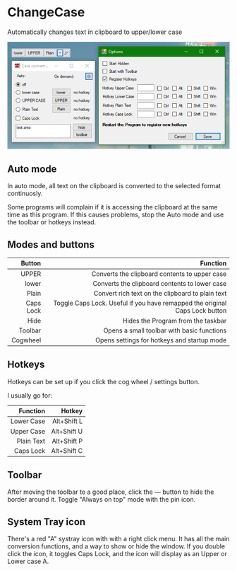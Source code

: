 # ChangeCase
Automatically changes text in clipboard to upper/lower case

![This is an image](https://github.com/snjo/ChangeCase/raw/master/screenshot.png)

## Auto mode
In auto mode, all text on the clipboard is converted to the selected format continuosly.

Some programs will complain if it is accessing the clipboard at the same time as this program. If this causes problems, stop the Auto mode and use the toolbar or hotkeys instead.

## Modes and buttons
|Button     |Function                                                                     |
|----------:|----------------------------------------------------------------------------:|
|UPPER      |Converts the clipboard contents to upper case                                |
|lower      |Converts the clipboard contents to lower case                                |
|Plain      |Convert rich text on the clipboard to plain text                             |
|Caps Lock  |Toggle Caps Lock. Useful if you have remapped the original Caps Lock button  |
|Hide       |Hides the Program from the taskbar                                           |
|Toolbar    |Opens a small toolbar with basic functions                                   |
|Cogwheel   |Opens settings for hotkeys and startup mode                                  |


## Hotkeys
Hotkeys can be set up if you click the cog wheel / settings button.

I usually go for:

|Function    |Hotkey      |
|-----------:|-----------:|
|Lower Case  |Alt+Shift L |
|Upper Case  |Alt+Shift U |
|Plain Text  |Alt+Shift P |
|Caps Lock   |Alt+Shift C |

## Toolbar
After moving the toolbar to a good place, click the — button to hide the border around it. Toggle "Always on top" mode with the pin icon.

## System Tray icon
There's a red "A" systray icon with with a right click menu. It has all the main conversion functions, and a way to show or hide the window.
If you double click the icon, it toggles Caps Lock, and the icon will display as an Upper or Lower case A.
